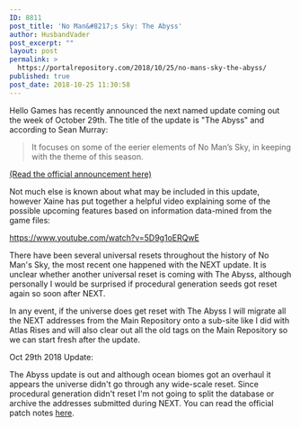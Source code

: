 ```yaml
---
ID: 8811
post_title: 'No Man&#8217;s Sky: The Abyss'
author: HusbandVader
post_excerpt: ""
layout: post
permalink: >
  https://portalrepository.com/2018/10/25/no-mans-sky-the-abyss/
published: true
post_date: 2018-10-25 11:30:58
---
```

Hello Games has recently announced the next named update coming out the week of October 29th. The title of the update is "The Abyss" and according to Sean Murray:
<blockquote>It focuses on some of the eerier elements of No Man’s Sky, in keeping with the theme of this season.</blockquote>
<a href="https://www.nomanssky.com/2018/10/no-mans-sky-the-abyss/" target="_blank" rel="noopener">(Read the official announcement here)</a>

Not much else is known about what may be included in this update, however Xaine has put together a helpful video explaining some of the possible upcoming features based on information data-mined from the game files:

https://www.youtube.com/watch?v=5D9g1oERQwE

There have been several universal resets throughout the history of No Man's Sky, the most recent one happened with the NEXT update. It is unclear whether another universal reset is coming with The Abyss, although personally I would be surprised if procedural generation seeds got reset again so soon after NEXT.

In any event, if the universe does get reset with The Abyss I will migrate all the NEXT addresses from the Main Repository onto a sub-site like I did with Atlas Rises and will also clear out all the old tags on the Main Repository so we can start fresh after the update.

Oct 29th 2018 Update:

The Abyss update is out and although ocean biomes got an overhaul it appears the universe didn't go through any wide-scale reset. Since procedural generation didn't reset I'm not going to split the database or archive the addresses submitted during NEXT. You can read the official patch notes <a href="https://www.nomanssky.com/abyss-update/" target="_blank" rel="noopener">here</a>.